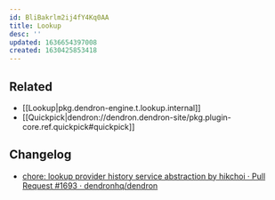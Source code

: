 ```yaml
---
id: BliBakrlm2ij4fY4Kq0AA
title: Lookup
desc: ''
updated: 1636654397008
created: 1630425853418
---
```



## Related
- [[Lookup|pkg.dendron-engine.t.lookup.internal]]
- [[Quickpick|dendron://dendron.dendron-site/pkg.plugin-core.ref.quickpick#quickpick]]

## Changelog
- [chore: lookup provider history service abstraction by hikchoi · Pull Request #1693 · dendronhq/dendron](https://github.com/dendronhq/dendron/pull/1693)